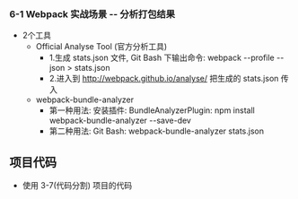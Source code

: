 ### 6-1 Webpack 实战场景 -- 分析打包结果
- 2个工具
    + Official Analyse Tool (官方分析工具)
        - 1.生成 stats.json 文件, Git Bash 下输出命令: webpack --profile --json > stats.json
        - 2.进入到 http://webpack.github.io/analyse/ 把生成的 stats.json 传入 
    + webpack-bundle-analyzer
        - 第一种用法: 安装插件: BundleAnalyzerPlugin: npm install webpack-bundle-analyzer --save-dev
        - 第二种用法: Git Bash: webpack-bundle-analyzer stats.json



## 项目代码
- 使用 3-7(代码分割) 项目的代码